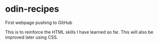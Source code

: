 # odin-recipes
First webpage pushing to GitHub

This is to reinforce the HTML skills I have learned so far. This will also be improved later using CSS.